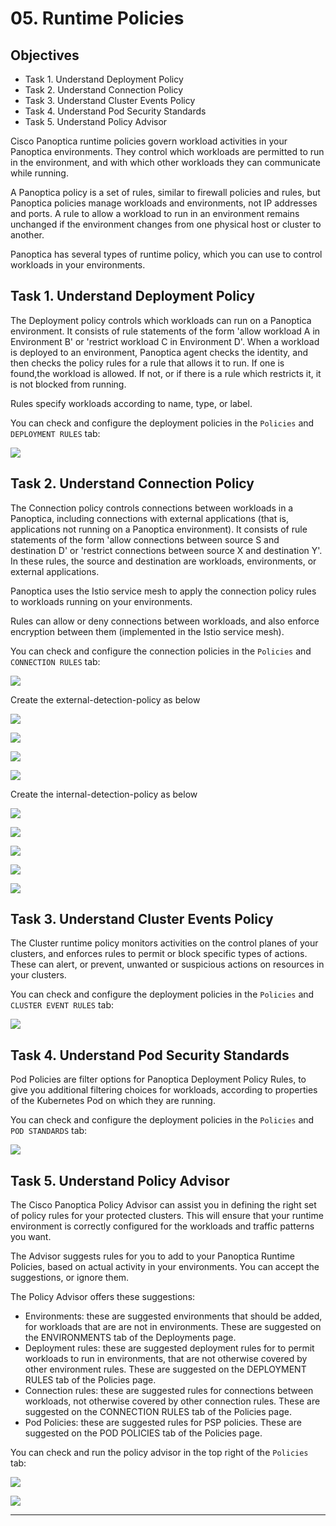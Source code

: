 # 05. Runtime Policies

## Objectives

- Task 1. Understand Deployment Policy
- Task 2. Understand Connection Policy
- Task 3. Understand Cluster Events Policy
- Task 4. Understand Pod Security Standards
- Task 5. Understand Policy Advisor

Cisco Panoptica runtime policies govern workload activities in your Panoptica environments. They control which workloads are permitted to run in the environment, and with which other workloads they can communicate while running.

A Panoptica policy is a set of rules, similar to firewall policies and rules, but Panoptica policies manage workloads and environments, not IP addresses and ports. A rule to allow a workload to run in an environment remains unchanged if the environment changes from one physical host or cluster to another.

Panoptica has several types of runtime policy, which you can use to control workloads in your environments.

## Task 1. Understand Deployment Policy

The Deployment policy controls which workloads can run on a Panoptica environment. It consists of rule statements of the form 'allow workload A in Environment B' or 'restrict workload C in Environment D'. When a workload is deployed to an environment, Panoptica agent checks the identity, and then checks the policy rules for a rule that allows it to run. If one is found,the workload is allowed. If not, or if there is a rule which restricts it, it is not blocked from running.

Rules specify workloads according to name, type, or label.

You can check and configure the deployment policies in the `Policies` and `DEPLOYMENT RULES` tab:

![](./images/2023-02-21-20-59-15.png)

## Task 2. Understand Connection Policy

The Connection policy controls connections between workloads in a Panoptica, including connections with external applications (that is, applications not running on a Panoptica environment). It consists of rule statements of the form 'allow connections between source S and destination D' or 'restrict connections between source X and destination Y'. In these rules, the source and destination are workloads, environments, or external applications.

Panoptica uses the Istio service mesh to apply the connection policy rules to workloads running on your environments.

Rules can allow or deny connections between workloads, and also enforce encryption between them (implemented in the Istio service mesh).

You can check and configure the connection policies in the `Policies` and `CONNECTION RULES` tab:

![](./images/2023-02-21-22-39-16.png)

Create the external-detection-policy as below

![](./images/2023-02-21-22-40-04.png)

![](./images/2023-02-21-22-40-22.png)

![](./images/2023-02-21-22-40-42.png)

![](./images/2023-02-21-22-41-02.png)

Create the internal-detection-policy as below

![](./images/2023-02-21-22-42-01.png)

![](./images/2023-02-21-22-42-30.png)

![](./images/2023-02-21-22-42-54.png)

![](./images/2023-02-21-22-43-14.png)

![](./images/2023-02-21-22-44-05.png)

## Task 3. Understand Cluster Events Policy

The Cluster runtime policy monitors activities on the control planes of your clusters, and enforces rules to permit or block specific types of actions. These can alert, or prevent, unwanted or suspicious actions on resources in your clusters.

You can check and configure the deployment policies in the `Policies` and `CLUSTER EVENT RULES` tab:

![](./images/2023-02-21-21-03-17.png)

## Task 4. Understand Pod Security Standards

Pod Policies are filter options for Panoptica Deployment Policy Rules, to give you additional filtering choices for workloads, according to properties of the Kubernetes Pod on which they are running.

You can check and configure the deployment policies in the `Policies` and `POD STANDARDS` tab:

![](./images/2023-02-21-20-56-15.png)

## Task 5. Understand Policy Advisor

The Cisco Panoptica Policy Advisor can assist you in defining the right set of policy rules for your protected clusters. This will ensure that your runtime environment is correctly configured for the workloads and traffic patterns you want.

The Advisor suggests rules for you to add to your Panoptica Runtime Policies, based on actual activity in your environments. You can accept the suggestions, or ignore them.

The Policy Advisor offers these suggestions:

- Environments: these are suggested environments that should be added, for workloads that are are not in environments. These are suggested on the ENVIRONMENTS tab of the Deployments page.
- Deployment rules: these are suggested deployment rules for to permit workloads to run in environments, that are not otherwise covered by other environment rules. These are suggested on the DEPLOYMENT RULES tab of the Policies page.
- Connection rules: these are suggested rules for connections between workloads, not otherwise covered by other connection rules. These are suggested on the CONNECTION RULES tab of the Policies page.
- Pod Policies: these are suggested rules for PSP policies. These are suggested on the POD POLICIES tab of the Policies page.

You can check and run the policy advisor in the top right of the `Policies` tab:

![](./images/2023-02-21-21-07-47.png)

![](./images/2023-02-21-21-07-09.png)

---
